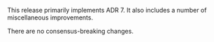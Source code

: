 This release primarily implements ADR 7. It also includes a number of miscellaneous improvements.

There are no consensus-breaking changes.
